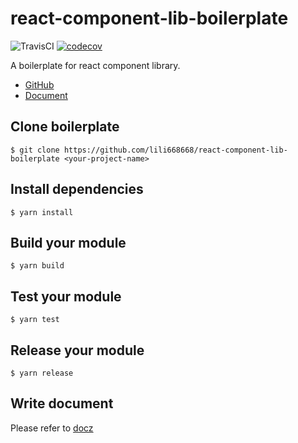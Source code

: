 # react-component-lib-boilerplate

![TravisCI](https://api.travis-ci.org/lili668668/react-component-lib-boilerplate.svg?branch=master&style=flat)
[![codecov](https://codecov.io/gh/lili668668/react-component-lib-boilerplate/branch/master/graph/badge.svg)](https://codecov.io/gh/lili668668/react-component-lib-boilerplate)


A boilerplate for react component library.

- [GitHub](http://github.com/lili668668/react-component-lib-boilerplate)
- [Document](http://lili668668.github.io/react-component-lib-boilerplate)

## Clone boilerplate

`$ git clone https://github.com/lili668668/react-component-lib-boilerplate <your-project-name>`

## Install dependencies

`$ yarn install`

## Build your module

`$ yarn build`

## Test your module

`$ yarn test`

## Release your module

`$ yarn release`

## Write document

 Please refer to [docz](https://github.com/pedronauck/docz)
